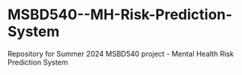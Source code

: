 # MSBD540--MH-Risk-Prediction-System
Repository for Summer 2024 MSBD540 project - Mental Health Risk Prediction System

